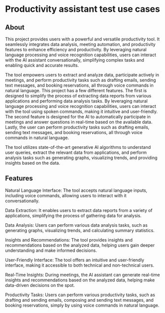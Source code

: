 # Productivity assistant test use cases

## About
This project provides users with a powerful and versatile productivity tool. It seamlessly integrates data analysis, meeting automation, and productivity features to enhance efficiency and productivity. By leveraging natural language processing and voice recognition capabilities, users can interact with the AI assistant conversationally, simplifying complex tasks and enabling quick and accurate results.

The tool empowers users to extract and analyze data, participate actively in meetings, and perform productivity tasks such as drafting emails, sending text messages, and booking reservations, all through voice commands in natural language.
This project has a few different features. The first is designed to simplify the process of extracting data reports from various applications and performing data analysis tasks. By leveraging natural language processing and voice recognition capabilities, users can interact with the tool using spoken commands, making it intuitive and user-friendly. The second feature is designed for the AI to automatically participate in meetings and answer questions in real-time based on the available data. Lastly, the user can perform productivity tasks such as drafting emails, sending text messages, and booking reservations, all through voice commands in natural language.

The tool utilizes state-of-the-art generative AI algorithms to understand user queries, extract the relevant data from applications, and perform analysis tasks such as generating graphs, visualizing trends, and providing insights based on the data.

## Features
Natural Language Interface: The tool accepts natural language inputs, including voice commands, allowing users to interact with it conversationally.

Data Extraction: It enables users to extract data reports from a variety of applications, simplifying the process of gathering data for analysis.

Data Analysis: Users can perform various data analysis tasks, such as generating graphs, visualizing trends, and calculating summary statistics.

Insights and Recommendations: The tool provides insights and recommendations based on the analyzed data, helping users gain deeper understanding and make informed decisions.

User-Friendly Interface: The tool offers an intuitive and user-friendly interface, making it accessible to both technical and non-technical users.

Real-Time Insights: During meetings, the AI assistant can generate real-time insights and recommendations based on the analyzed data, helping make data-driven decisions on the spot.

Productivity Tasks: Users can perform various productivity tasks, such as drafting and sending emails, composing and sending text messages, and booking reservations, simply by using voice commands in natural language.
